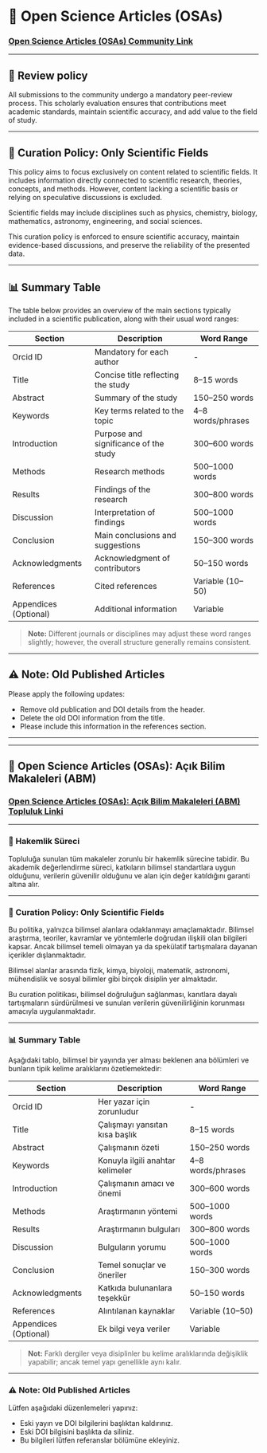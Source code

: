 # 📘 Open Science Articles (OSAs)

### [Open Science Articles (OSAs) Community Link](https://zenodo.org/communities/bilginomi/records)

---
## 📝 Review policy

All submissions to the community undergo a mandatory peer-review process. This scholarly evaluation ensures that contributions meet academic standards, maintain scientific accuracy, and add value to the field of study.

---

## 📝 Curation Policy: Only Scientific Fields

This policy aims to focus exclusively on content related to scientific fields. It includes information directly connected to scientific research, theories, concepts, and methods. However, content lacking a scientific basis or relying on speculative discussions is excluded.

Scientific fields may include disciplines such as physics, chemistry, biology, mathematics, astronomy, engineering, and social sciences.

This curation policy is enforced to ensure scientific accuracy, maintain evidence-based discussions, and preserve the reliability of the presented data.

---

## 📊 Summary Table

The table below provides an overview of the main sections typically included in a scientific publication, along with their usual word ranges:

| Section             | Description                                      | Word Range        |
|---------------------|--------------------------------------------------|-------------------|
| Orcid ID            | Mandatory for each author                        | -                 |
| Title               | Concise title reflecting the study               | 8–15 words        |
| Abstract            | Summary of the study                             | 150–250 words     |
| Keywords            | Key terms related to the topic                   | 4–8 words/phrases |
| Introduction        | Purpose and significance of the study            | 300–600 words     |
| Methods             | Research methods                                 | 500–1000 words    |
| Results             | Findings of the research                         | 300–800 words     |
| Discussion          | Interpretation of findings                       | 500–1000 words    |
| Conclusion          | Main conclusions and suggestions                 | 150–300 words     |
| Acknowledgments     | Acknowledgment of contributors                   | 50–150 words      |
| References          | Cited references                                 | Variable (10–50)  |
| Appendices (Optional) | Additional information                        | Variable          |

> **Note:** Different journals or disciplines may adjust these word ranges slightly; however, the overall structure generally remains consistent.

---

## ⚠️ Note: Old Published Articles

Please apply the following updates:

- Remove old publication and DOI details from the header.
- Delete the old DOI information from the title.
- Please include this information in the references section.

---
---

## 📘 Open Science Articles (OSAs): Açık Bilim Makaleleri (ABM)

### [Open Science Articles (OSAs): Açık Bilim Makaleleri (ABM) Topluluk Linki](https://zenodo.org/communities/bilginomi/records)

---
### 📝 Hakemlik Süreci

Topluluğa sunulan tüm makaleler zorunlu bir hakemlik sürecine tabidir. Bu akademik değerlendirme süreci, katkıların bilimsel standartlara uygun olduğunu, verilerin güvenilir olduğunu ve alan için değer katıldığını garanti altına alır.

---

### 📝 Curation Policy: Only Scientific Fields

Bu politika, yalnızca bilimsel alanlara odaklanmayı amaçlamaktadır. Bilimsel araştırma, teoriler, kavramlar ve yöntemlerle doğrudan ilişkili olan bilgileri kapsar. Ancak bilimsel temeli olmayan ya da spekülatif tartışmalara dayanan içerikler dışlanmaktadır.

Bilimsel alanlar arasında fizik, kimya, biyoloji, matematik, astronomi, mühendislik ve sosyal bilimler gibi birçok disiplin yer almaktadır.

Bu curation politikası, bilimsel doğruluğun sağlanması, kanıtlara dayalı tartışmaların sürdürülmesi ve sunulan verilerin güvenilirliğinin korunması amacıyla uygulanmaktadır.

---

### 📊 Summary Table

Aşağıdaki tablo, bilimsel bir yayında yer alması beklenen ana bölümleri ve bunların tipik kelime aralıklarını özetlemektedir:

| Section             | Description                                      | Word Range        |
|---------------------|--------------------------------------------------|-------------------|
| Orcid ID            | Her yazar için zorunludur                      | -                 |
| Title               | Çalışmayı yansıtan kısa başlık                 | 8–15 words        |
| Abstract            | Çalışmanın özeti                               | 150–250 words     |
| Keywords            | Konuyla ilgili anahtar kelimeler               | 4–8 words/phrases |
| Introduction        | Çalışmanın amacı ve önemi                      | 300–600 words     |
| Methods             | Araştırmanın yöntemi                           | 500–1000 words    |
| Results             | Araştırmanın bulguları                         | 300–800 words     |
| Discussion          | Bulguların yorumu                              | 500–1000 words    |
| Conclusion          | Temel sonuçlar ve öneriler                    | 150–300 words     |
| Acknowledgments     | Katkıda bulunanlara teşekkür                   | 50–150 words      |
| References          | Alıntılanan kaynaklar                          | Variable (10–50)  |
| Appendices (Optional) | Ek bilgi veya veriler                        | Variable          |

> **Not:** Farklı dergiler veya disiplinler bu kelime aralıklarında değişiklik yapabilir; ancak temel yapı genellikle aynı kalır.

---

### ⚠️ Note: Old Published Articles

Lütfen aşağıdaki düzenlemeleri yapınız:

- Eski yayın ve DOI bilgilerini başlıktan kaldırınız.
- Eski DOI bilgisini başlıkta da siliniz.
- Bu bilgileri lütfen referanslar bölümüne ekleyiniz.



